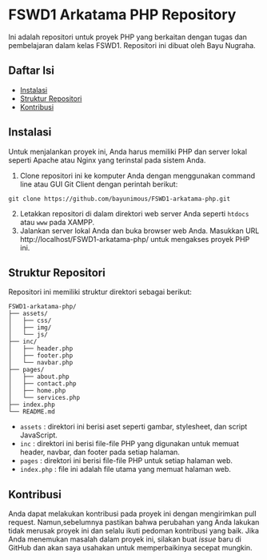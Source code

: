 # FSWD1 Arkatama PHP Repository

Ini adalah repositori untuk proyek PHP yang berkaitan dengan tugas dan pembelajaran dalam kelas FSWD1. Repositori ini dibuat oleh Bayu Nugraha.

## Daftar Isi

- [Instalasi](#instalasi)
- [Struktur Repositori](#struktur-repositori)
- [Kontribusi](#kontribusi)

## Instalasi

Untuk menjalankan proyek ini, Anda harus memiliki PHP dan server lokal seperti Apache atau Nginx yang terinstal pada sistem Anda.

1. Clone repositori ini ke komputer Anda dengan menggunakan command line atau GUI Git Client dengan perintah berikut:

```
git clone https://github.com/bayunimous/FSWD1-arkatama-php.git
```

2. Letakkan repositori di dalam direktori web server Anda seperti `htdocs` atau `www` pada XAMPP.
3. Jalankan server lokal Anda dan buka browser web Anda. Masukkan URL http://localhost/FSWD1-arkatama-php/ untuk mengakses proyek PHP ini.

## Struktur Repositori

Repositori ini memiliki struktur direktori sebagai berikut:

```
FSWD1-arkatama-php/
├── assets/
│   ├── css/
│   ├── img/
│   └── js/
├── inc/
│   ├── header.php
│   ├── footer.php
│   └── navbar.php
├── pages/
│   ├── about.php
│   ├── contact.php
│   ├── home.php
│   └── services.php
├── index.php
└── README.md
```

- `assets` : direktori ini berisi aset seperti gambar, stylesheet, dan script JavaScript.
- `inc` : direktori ini berisi file-file PHP yang digunakan untuk memuat header, navbar, dan footer pada setiap halaman.
- `pages` : direktori ini berisi file-file PHP untuk setiap halaman web.
- `index.php` : file ini adalah file utama yang memuat halaman web.

## Kontribusi

Anda dapat melakukan kontribusi pada proyek ini dengan mengirimkan pull request. Namun,sebelumnya pastikan bahwa perubahan yang Anda lakukan tidak merusak proyek ini dan selalu ikuti pedoman kontribusi yang baik. Jika Anda menemukan masalah dalam proyek ini, silakan buat _issue_ baru di GitHub dan akan saya usahakan untuk memperbaikinya secepat mungkin.
